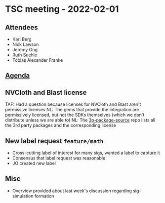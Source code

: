 # TSC meeting - 2022-02-01

## Attendees

* Karl Berg
* Nick Lawson
* Jeremy Ong
* Ruth Suehle
* Tobias Alexander Franke

## [Agenda](https://github.com/o3de/tsc/issues/11)

## NVCloth and Blast license

TAF: Had a question because licenses for NVCloth and Blast aren't permissive licenses
NL: The gems that provide the integration are permissively licensed, but not the SDKs themselves (which we don't distribute unless we are able to)
NL: The [3p-package-source](https://github.com/o3de/3p-package-source) repo lists all the 3rd party packages and the corresponding license

## New label request `feature/math`

- Cross-cutting label of interest for many sigs, wanted a label to capture it
- Consensus that label request was reasonable
- JO created new label

## Misc

- Overview provided about last week's discussion regarding sig-simulation formation